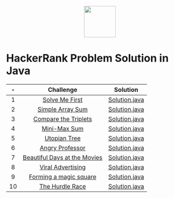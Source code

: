 <p align="center">
    <a href="https://www.hackerrank.com/">
        <img height=85 src="https://d3keuzeb2crhkn.cloudfront.net/hackerrank/assets/styleguide/logo_wordmark-f5c5eb61ab0a154c3ed9eda24d0b9e31.svg">
    </a>    
    <br/><h1>HackerRank Problem Solution in Java</h1>
</p>



| - |                                                          Challenge                                                         | Solution |
|:---:|:--------------------------------------------------------------------------------------------------------------------------:|:------:|
|  1  | [Solve Me First](https://www.hackerrank.com/challenges/solve-me-first/problem) | [Solution.java](https://github.com/darkheart101/HackerRank-Java-ProblemSolving/blob/master/01.SolveMeFirst/Solution.java) |
|  2  | [Simple Array Sum](https://www.hackerrank.com/challenges/simple-array-sum/problem) | [Solution.java](https://github.com/darkheart101/HackerRank-Java-ProblemSolving/blob/master/02.SimpleArraySum/Solution.java) |
|  3  | [Compare the Triplets](https://www.hackerrank.com/challenges/compare-the-triplets/problem) | [Solution.java](https://github.com/darkheart101/HackerRank-Java-ProblemSolving/blob/master/03.CompareTheTriplets/Solution.java) |
|  4  | [Mini-Max Sum](https://www.hackerrank.com/challenges/mini-max-sum/problem) | [Solution.java](https://github.com/darkheart101/HackerRank-Java-ProblemSolving/blob/master/04.MiniMaxSum/Solution.java) |
|  5  | [Utopian Tree](https://www.hackerrank.com/challenges/utopian-tree/problem) | [Solution.java](https://github.com/darkheart101/HackerRank-Java-ProblemSolving/blob/master/05.UtopianTree/Solution.java) |
|  6  | [Angry Professor](https://www.hackerrank.com/challenges/angry-professor/problem) | [Solution.java](https://github.com/darkheart101/HackerRank-Java-ProblemSolving/blob/master/06.AngryProfessor/Solution.java) |
|  7  | [Beautiful Days at the Movies](https://www.hackerrank.com/challenges/beautiful-days-at-the-movies/problem) | [Solution.java](https://github.com/darkheart101/HackerRank-Java-ProblemSolving/blob/master/07.BeautifulDaysAtTheMovies/Solution.java) |
|  8  | [Viral Advertising](https://www.hackerrank.com/challenges/strange-advertising/problem) | [Solution.java](https://github.com/darkheart101/HackerRank-Java-ProblemSolving/blob/master/08.ViralAdvertising/Solution.java) |
|  9  | [Forming a magic square](https://www.hackerrank.com/challenges/magic-square-forming/problem) | [Solution.java](https://github.com/darkheart101/HackerRank-Java-ProblemSolving/blob/master/09.FormingAMagicSquare/Solution.java) |
|  10  | [The Hurdle Race](https://www.hackerrank.com/challenges/the-hurdle-race/problem) | [Solution.java](https://github.com/darkheart101/HackerRank-Java-ProblemSolving/blob/master/10.TheHurdleRace/Solution.java) |









